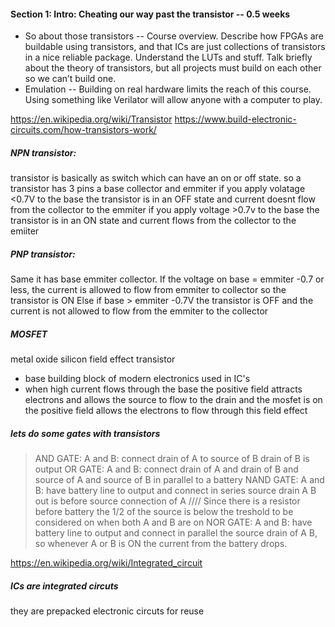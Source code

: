 #### Section 1: Intro: Cheating our way past the transistor -- 0.5 weeks
- So about those transistors -- Course overview. Describe how FPGAs are buildable using transistors, and that ICs are just collections of transistors in a nice reliable package. Understand the LUTs and stuff. Talk briefly about the theory of transistors, but all projects must build on each other so we can’t build one.
- Emulation -- Building on real hardware limits the reach of this course. Using something like Verilator will allow anyone with a computer to play.

https://en.wikipedia.org/wiki/Transistor
https://www.build-electronic-circuits.com/how-transistors-work/
##### NPN transistor:
transistor is basically as switch which can have an on or off state.
so a transistor has 3 pins a base collector and emmiter
if you apply volatage <0.7V to the base the transistor is in an OFF state
and current doesnt flow from the collector to the emmiter
if you apply voltage >0.7v to the base the transistor is in an ON state and
current flows from the collector to the emiiter
##### PNP transistor: 
Same it has base emmiter collector. If the voltage on base = emmiter -0.7 or less, the current is allowed to flow from emmiter to collector so the transistor is ON
Else if base > emmiter -0.7V the transistor is OFF and the current is not allowed to flow from the emmiter to the collector 

##### MOSFET
metal oxide silicon field effect transistor
- base building block of modern electronics used in IC's
- when high current flows through the base the positive field attracts electrons and allows the source to flow to the drain and the mosfet is on the positive field allows the electrons to flow through this field effect

##### lets do some gates with transistors
> AND GATE: A and B: connect drain of A to source of B drain of B is output
> OR GATE: A and B: connect drain of A and drain of B and source of A and source of B in parallel to a battery
> NAND GATE: A and B: have battery line to output and connect in series source drain A B out is before source connection of A //// Since there is a resistor before battery the 1/2 of the source is below the treshold to be considered on when both A and B are on
> NOR GATE: A and B: have battery line to output and connect in parallel the source drain of A B, so whenever A or B is ON the current from the battery drops.
>

https://en.wikipedia.org/wiki/Integrated_circuit
##### ICs are integrated circuts
they are prepacked electronic circuts for reuse

